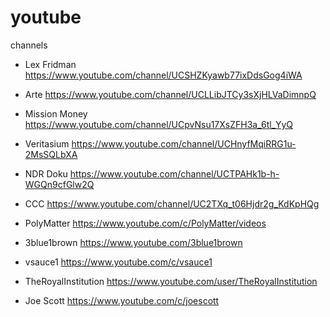 # youtube
channels

* Lex Fridman https://www.youtube.com/channel/UCSHZKyawb77ixDdsGog4iWA
* Arte https://www.youtube.com/channel/UCLLibJTCy3sXjHLVaDimnpQ
* Mission Money https://www.youtube.com/channel/UCpvNsu17XsZFH3a_6tl_YyQ
* Veritasium https://www.youtube.com/channel/UCHnyfMqiRRG1u-2MsSQLbXA
* NDR Doku https://www.youtube.com/channel/UCTPAHk1b-h-WGQn9cfGlw2Q
* CCC https://www.youtube.com/channel/UC2TXq_t06Hjdr2g_KdKpHQg

* PolyMatter https://www.youtube.com/c/PolyMatter/videos
* 3blue1brown https://www.youtube.com/3blue1brown
* vsauce1 https://www.youtube.com/c/vsauce1
* TheRoyalInstitution https://www.youtube.com/user/TheRoyalInstitution
* Joe Scott https://www.youtube.com/c/joescott
